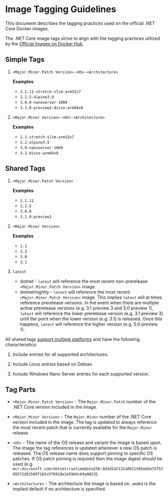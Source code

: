 # Image Tagging Guidelines

This document describes the tagging practices used on the official .NET Core Docker images.

The .NET Core image tags strive to align with the tagging practices utilized by the [Official Images on Docker Hub](https://hub.docker.com/search?q=&type=image&image_filter=official).

## Simple Tags

1. `<Major.Minor.Patch Version>-<OS>-<Architecture>`

    **Examples**

    * `2.1.11-stretch-slim-arm32v7`
    * `2.2.5-alpine3.9`
    * `3.0.0-nanoserver-1809`
    * `3.1.0-preview1-disco-arm64v8`

1. `<Major.Minor Version>-<OS>-<Architecture>`

    **Examples**

    * `2.1-stretch-slim-arm32v7`
    * `2.2-alpine3.9`
    * `3.0-nanoserver-1809`
    * `3.1-disco-arm64v8`

## Shared Tags

1. `<Major.Minor.Patch Version>`

    **Examples**

    * `2.1.11`
    * `2.2.5`
    * `3.0.0`
    * `3.1.0-preview1`

1. `<Major.Minor Version>`

    **Examples**

    * `2.1`
    * `2.2`
    * `3.0`
    * `3.1`

1. `latest`

    * dotnet - `latest` will reference the most recent non-prerelease `<Major.Minor.Patch Version>` image.
    * dotnet/nightly - `latest` will reference the most recent `<Major.Minor.Patch Version>` image.  This implies `latest` will at times reference prerelease versions.  In the event when there are multiple active prerelease versions (e.g. 3.1 preview 3 and 5.0 preview 1), `latest` will reference the lower prerelease version (e.g. 3.1 preview 3) until the point when the lower version (e.g. 3.1) is released.  Once this happens, `latest` will reference the higher version (e.g. 5.0 preview 1).

All shared tags [support multiple platforms](https://blog.docker.com/2017/09/docker-official-images-now-multi-platform/) and have the following characteristics:

1. Include entries for all supported architectures.

1. Include Linux entries based on Debian.

1. Include Windows Nano Server entries for each supported version.

## Tag Parts

* `<Major.Minor.Patch Version>` - The `Major.Minor.Patch` number of the .NET Core version included in the image.

* `<Major.Minor Version>` - The `Major.Minor` number of the .NET Core version included in the image.  The tag is updated to always reference the most recent patch that is currently available for the `Major.Minor` release.

* `<OS>` - The name of the OS release and variant the image is based upon.  The image the tag references is updated whenever a new OS patch is released.  The OS release name does support pinning to specific OS patches.  If OS patch pinning is required then the image digest should be used (e.g. `mcr.microsoft.com/dotnet/runtime@sha256:4d3d5a5131a0621509ab8a75f52955f2d0150972b5c5fb918e2e59d4cb9a9823`).

* `<Architecture>` - The architecture the image is based on.  `amd64` is the implied default if no architecture is specified.
